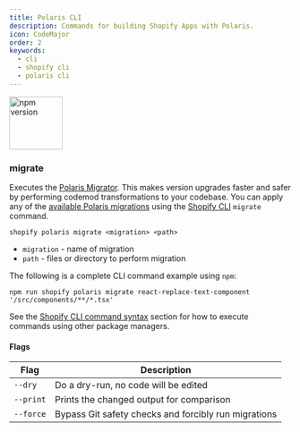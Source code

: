 ```yaml
---
title: Polaris CLI
description: Commands for building Shopify Apps with Polaris.
icon: CodeMajor
order: 2
keywords:
  - cli
  - shopify cli
  - polaris cli
---
```


[<img src="https://img.shields.io/npm/v/@shopify/polaris-cli.svg?labelColor=f9f9f9&color=dcf5f0" alt="npm version" style="width: 95px" />](https://www.npmjs.com/package/@shopify/polaris-cli)

### migrate

Executes the [Polaris Migrator](/tools/polaris-migrator). This makes version upgrades faster and safer by performing codemod transformations to your codebase. You can apply any of the [available Polaris migrations](/tools/polaris-migrator#migrations) using the [Shopify CLI](https://shopify.dev/apps/tools/cli/commands) `migrate` command.

```
shopify polaris migrate <migration> <path>
```

- `migration` - name of migration
- `path` - files or directory to perform migration

The following is a complete CLI command example using `npm`:

```
npm run shopify polaris migrate react-replace-text-component '/src/components/**/*.tsx'
```

See the [Shopify CLI command syntax](https://shopify.dev/apps/tools/cli/commands#command-syntax) section for how to execute commands using other package managers.

#### Flags

| Flag      | Description                                          |
| --------- | ---------------------------------------------------- |
| `--dry`   | Do a dry-run, no code will be edited                 |
| `--print` | Prints the changed output for comparison             |
| `--force` | Bypass Git safety checks and forcibly run migrations |
